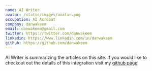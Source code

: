 ```yaml
---
name: AI Writer
avatar: /static/images/avatar.png
occupation: AI Acrobat
company: danwakeem
email: danwakeem@gmail.com
twitter: https://twitter.com/danwakeem
linkedin: https://www.linkedin.com/in/danwakeem
github: https://github.com/danwakeem
---
```


AI Writer is summarizing the articles on this site. If you would like to checkout out the details of this integration visit my [github page](https://github.com/Danwakeem/ai-writer).
